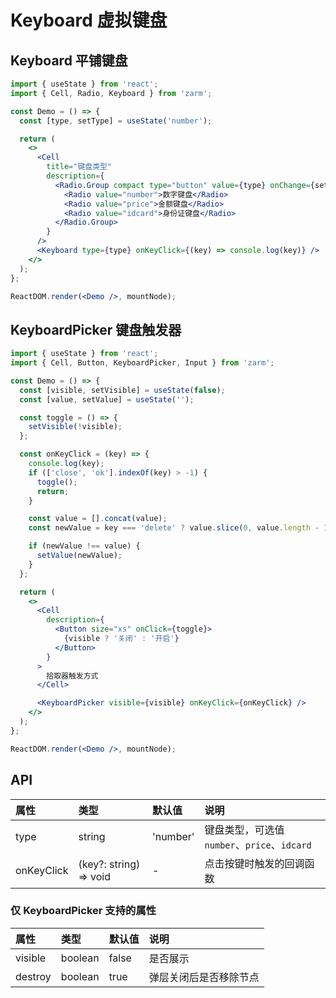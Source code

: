 # Keyboard 虚拟键盘

## Keyboard 平铺键盘

```jsx
import { useState } from 'react';
import { Cell, Radio, Keyboard } from 'zarm';

const Demo = () => {
  const [type, setType] = useState('number');

  return (
    <>
      <Cell
        title="键盘类型"
        description={
          <Radio.Group compact type="button" value={type} onChange={setType}>
            <Radio value="number">数字键盘</Radio>
            <Radio value="price">金额键盘</Radio>
            <Radio value="idcard">身份证键盘</Radio>
          </Radio.Group>
        }
      />
      <Keyboard type={type} onKeyClick={(key) => console.log(key)} />
    </>
  );
};

ReactDOM.render(<Demo />, mountNode);
```

## KeyboardPicker 键盘触发器

```jsx
import { useState } from 'react';
import { Cell, Button, KeyboardPicker, Input } from 'zarm';

const Demo = () => {
  const [visible, setVisible] = useState(false);
  const [value, setValue] = useState('');

  const toggle = () => {
    setVisible(!visible);
  };

  const onKeyClick = (key) => {
    console.log(key);
    if (['close', 'ok'].indexOf(key) > -1) {
      toggle();
      return;
    }

    const value = [].concat(value);
    const newValue = key === 'delete' ? value.slice(0, value.length - 1) : value + key;

    if (newValue !== value) {
      setValue(newValue);
    }
  };

  return (
    <>
      <Cell
        description={
          <Button size="xs" onClick={toggle}>
            {visible ? '关闭' : '开启'}
          </Button>
        }
      >
        拾取器触发方式
      </Cell>

      <KeyboardPicker visible={visible} onKeyClick={onKeyClick} />
    </>
  );
};

ReactDOM.render(<Demo />, mountNode);
```

## API

| 属性       | 类型                   | 默认值   | 说明                                         |
| :--------- | :--------------------- | :------- | :------------------------------------------- |
| type       | string                 | 'number' | 键盘类型，可选值 `number`、`price`、`idcard` |
| onKeyClick | (key?: string) => void | -        | 点击按键时触发的回调函数                     |

### 仅 KeyboardPicker 支持的属性

| 属性    | 类型    | 默认值 | 说明                   |
| :------ | :------ | :----- | :--------------------- |
| visible | boolean | false  | 是否展示               |
| destroy | boolean | true   | 弹层关闭后是否移除节点 |
